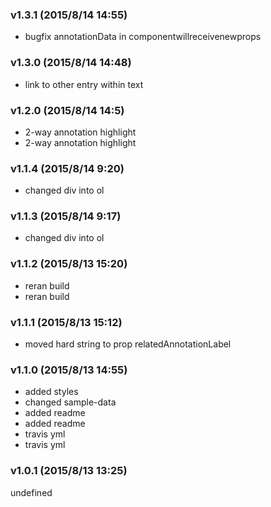 ### v1.3.1	(2015/8/14 14:55)
* bugfix annotationData in componentwillreceivenewprops

### v1.3.0	(2015/8/14 14:48)
* link to other entry within text

### v1.2.0	(2015/8/14 14:5)
* 2-way annotation highlight
* 2-way annotation highlight

### v1.1.4	(2015/8/14 9:20)
* changed div into ol

### v1.1.3	(2015/8/14 9:17)
* changed div into ol

### v1.1.2	(2015/8/13 15:20)
* reran build
* reran build

### v1.1.1	(2015/8/13 15:12)
* moved hard string to prop relatedAnnotationLabel

### v1.1.0	(2015/8/13 14:55)
* added styles
* changed sample-data
* added readme
* added readme
* travis yml
* travis yml

### v1.0.1	(2015/8/13 13:25)


undefined